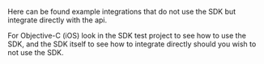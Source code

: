 Here can be found example integrations that do not use the SDK but integrate directly with the api.

For Objective-C (iOS) look in the SDK test project to see how to use the SDK, and the SDK itself to see how to integrate directly should you wish to not use the SDK.
